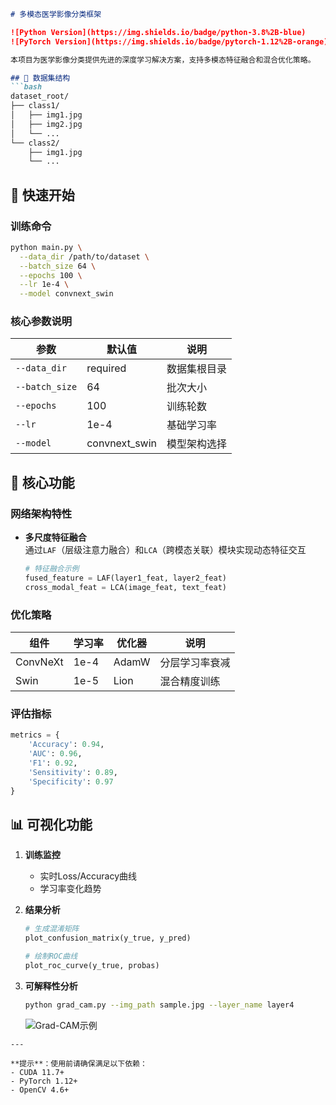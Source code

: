 ```markdown
# 多模态医学影像分类框架

![Python Version](https://img.shields.io/badge/python-3.8%2B-blue)
![PyTorch Version](https://img.shields.io/badge/pytorch-1.12%2B-orange)

本项目为医学影像分类提供先进的深度学习解决方案，支持多模态特征融合和混合优化策略。

## 📂 数据集结构
```bash
dataset_root/
├── class1/
│   ├── img1.jpg
│   ├── img2.jpg
│   └── ...
└── class2/
    ├── img1.jpg
    └── ...
```

## 🚀 快速开始
### 训练命令
```bash
python main.py \
  --data_dir /path/to/dataset \
  --batch_size 64 \
  --epochs 100 \
  --lr 1e-4 \
  --model convnext_swin
```

### 核心参数说明
| 参数 | 默认值 | 说明 |
|------|--------|------|
| `--data_dir` | required | 数据集根目录 |
| `--batch_size` | 64 | 批次大小 |
| `--epochs` | 100 | 训练轮数 |
| `--lr` | 1e-4 | 基础学习率 |
| `--model` | convnext_swin | 模型架构选择 |

## 🧠 核心功能

### 网络架构特性
- **多尺度特征融合**  
  通过`LAF`（层级注意力融合）和`LCA`（跨模态关联）模块实现动态特征交互
  ```python
  # 特征融合示例
  fused_feature = LAF(layer1_feat, layer2_feat)
  cross_modal_feat = LCA(image_feat, text_feat)
  ```

### 优化策略
| 组件 | 学习率 | 优化器 | 说明 |
|------|--------|--------|------|
| ConvNeXt | 1e-4 | AdamW | 分层学习率衰减 |
| Swin | 1e-5 | Lion | 混合精度训练 |

### 评估指标
```python
metrics = {
    'Accuracy': 0.94,
    'AUC': 0.96,
    'F1': 0.92,
    'Sensitivity': 0.89,
    'Specificity': 0.97
}
```

## 📊 可视化功能
1. **训练监控**
   - 实时Loss/Accuracy曲线
   - 学习率变化趋势

2. **结果分析**
   ```python
   # 生成混淆矩阵
   plot_confusion_matrix(y_true, y_pred)
   
   # 绘制ROC曲线
   plot_roc_curve(y_true, probas)
   ```

3. **可解释性分析**
   ```bash
   python grad_cam.py --img_path sample.jpg --layer_name layer4
   ```
   ![Grad-CAM示例](images/cam_demo.png)
```
---

**提示**：使用前请确保满足以下依赖：
- CUDA 11.7+
- PyTorch 1.12+
- OpenCV 4.6+
```